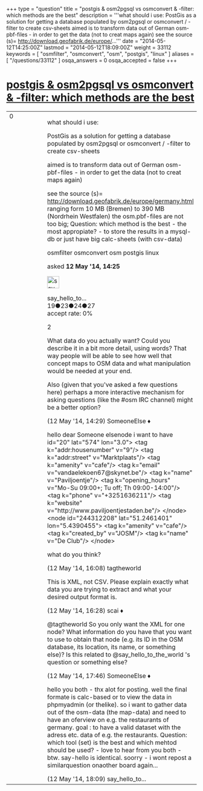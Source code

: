 +++
type = "question"
title = "postgis &amp; osm2pgsql  vs osmconvert &amp; -filter: which methods are the best"
description = '''what should i use:  PostGis as a solution for getting a database populated by osm2pgsql  or osmconvert / -filter to create csv-sheets  aimed is to transform data out of German osm-pbf-files - in order to get the data (not to creat maps again)  see the source (s)= http://download.geofabrik.de/europe/...'''
date = "2014-05-12T14:25:00Z"
lastmod = "2014-05-12T18:09:00Z"
weight = 33112
keywords = [ "osmfilter", "osmconvert", "osm", "postgis", "linux" ]
aliases = [ "/questions/33112" ]
osqa_answers = 0
osqa_accepted = false
+++

<div class="headNormal">

# [postgis & osm2pgsql vs osmconvert & -filter: which methods are the best](/questions/33112/postgis-osm2pgsql-vs-osmconvert-filter-which-methods-are-the-best)

</div>

<div id="main-body">

<div id="askform">

<table id="question-table" style="width:100%;">
<colgroup>
<col style="width: 50%" />
<col style="width: 50%" />
</colgroup>
<tbody>
<tr>
<td style="width: 30px; vertical-align: top"><div class="vote-buttons">
<span id="post-33112-upvote" class="ajax-command post-vote up" rel="nofollow" title="I like this post (click again to cancel)"> </span>
<div id="post-33112-score" class="post-score" title="current number of votes">
0
</div>
<span id="post-33112-downvote" class="ajax-command post-vote down" rel="nofollow" title="I dont like this post (click again to cancel)"> </span> <span id="favorite-mark" class="ajax-command favorite-mark" rel="nofollow" title="mark/unmark this question as favorite (click again to cancel)"> </span>
<div id="favorite-count" class="favorite-count">
&#10;</div>
</div></td>
<td><div id="item-right">
<div class="question-body">
<p>what should i use:</p>
<p>PostGis as a solution for getting a database populated by osm2pgsql or osmconvert / -filter to create csv-sheets</p>
<p>aimed is to transform data out of German osm-pbf-files - in order to get the data (not to creat maps again)</p>
<p>see the source (s)= <a href="http://download.geofabrik.de/europe/germany.html">http://download.geofabrik.de/europe/germany.html</a> ranging form 10 MB (Bremen) to 390 MB (Nordrhein Westfalen) the osm.pbf-files are not too big; Question: which method is the best - the most appropiate? - to store the results in a mysql-db or just have big calc-sheets (with csv-data)</p>
</div>
<div id="question-tags" class="tags-container tags">
<span class="post-tag tag-link-osmfilter" rel="tag" title="see questions tagged &#39;osmfilter&#39;">osmfilter</span> <span class="post-tag tag-link-osmconvert" rel="tag" title="see questions tagged &#39;osmconvert&#39;">osmconvert</span> <span class="post-tag tag-link-osm" rel="tag" title="see questions tagged &#39;osm&#39;">osm</span> <span class="post-tag tag-link-postgis" rel="tag" title="see questions tagged &#39;postgis&#39;">postgis</span> <span class="post-tag tag-link-linux" rel="tag" title="see questions tagged &#39;linux&#39;">linux</span>
</div>
<div id="question-controls" class="post-controls">
&#10;</div>
<div class="post-update-info-container">
<div class="post-update-info post-update-info-user">
<p>asked <strong>12 May '14, 14:25</strong></p>
<img src="https://secure.gravatar.com/avatar/bf4d2d8660e82c4a7387b7d2a8a8cfcd?s=32&amp;d=identicon&amp;r=g" class="gravatar" width="32" height="32" alt="say_hello_to_the_world&#39;s gravatar image" />
<p><span>say_hello_to...</span><br />
<span class="score" title="19 reputation points">19</span><span title="23 badges"><span class="badge1">●</span><span class="badgecount">23</span></span><span title="24 badges"><span class="silver">●</span><span class="badgecount">24</span></span><span title="27 badges"><span class="bronze">●</span><span class="badgecount">27</span></span><br />
<span class="accept_rate" title="Rate of the user&#39;s accepted answers">accept rate:</span> <span title="say_hello_to_the_world has no accepted answers">0%</span></p>
</div>
</div>
<div id="comments-container-33112" class="comments-container">
<span id="33113"></span>
<div id="comment-33113" class="comment">
<div id="post-33113-score" class="comment-score">
2
</div>
<div class="comment-text">
<p>What data do you actually want? Could you describe it in a bit more detail, using words? That way people will be able to see how well that concept maps to OSM data and what manipulation would be needed at your end.</p>
<p>Also (given that you've asked a few questions here) perhaps a more interactive mechanism for asking questions (like the #osm IRC channel) might be a better option?</p>
</div>
<div id="comment-33113-info" class="comment-info">
<span class="comment-age">(12 May '14, 14:29)</span> <span class="comment-user userinfo">SomeoneElse ♦</span>
</div>
</div>
<span id="33114"></span>
<div id="comment-33114" class="comment">
<div id="post-33114-score" class="comment-score">
&#10;</div>
<div class="comment-text">
<p>hello dear Someone elsenode i want to have id="20" lat="574" lon="3.0"&gt; &lt;tag k="addr:housenumber" v="9"/&gt; &lt;tag k="addr:street" v="Marktplaats"/&gt; &lt;tag k="amenity" v="cafe"/&gt; &lt;tag k="email" v="vandaelekoen67@skynet.be"/&gt; &lt;tag k="name" v="Paviljoentje"/&gt; &lt;tag k="opening_hours" v="Mo-Su 09:00+; Tu off; Th 09:00-14:00"/&gt; &lt;tag k="phone" v="+3251636211"/&gt; &lt;tag k="website" v="http://www.paviljoentjestaden.be"/&gt; &lt;/node&gt; &lt;node id="244312208" lat="51.2461401" lon="5.4390455"&gt; &lt;tag k="amenity" v="cafe"/&gt; &lt;tag k="created_by" v="JOSM"/&gt; &lt;tag k="name" v="De Club"/&gt; &lt;/node&gt;</p>
<p>what do you think?</p>
</div>
<div id="comment-33114-info" class="comment-info">
<span class="comment-age">(12 May '14, 16:08)</span> <span class="comment-user userinfo">tagtheworld</span>
</div>
</div>
<span id="33115"></span>
<div id="comment-33115" class="comment">
<div id="post-33115-score" class="comment-score">
&#10;</div>
<div class="comment-text">
<p>This is XML, not CSV. Please explain exactly what data you are trying to extract and what your desired output format is.</p>
</div>
<div id="comment-33115-info" class="comment-info">
<span class="comment-age">(12 May '14, 16:28)</span> <span class="comment-user userinfo">scai ♦</span>
</div>
</div>
<span id="33118"></span>
<div id="comment-33118" class="comment">
<div id="post-33118-score" class="comment-score">
&#10;</div>
<div class="comment-text">
<p><span>@tagtheworld</span> So you only want the XML for one node? What information do you have that you want to use to obtain that node (e.g. its ID in the OSM database, its location, its name, or something else)? Is this related to <span>@say_hello_to_the_world</span> 's question or something else?</p>
</div>
<div id="comment-33118-info" class="comment-info">
<span class="comment-age">(12 May '14, 17:46)</span> <span class="comment-user userinfo">SomeoneElse ♦</span>
</div>
</div>
<span id="33119"></span>
<div id="comment-33119" class="comment">
<div id="post-33119-score" class="comment-score">
&#10;</div>
<div class="comment-text">
<p>hello you both - thx alot for posting. well the final formate is calc-based or to view the data in phpmyadmin (or thelike). so i want to gather data out of the osm-data (the map-data) and need to have an oferview on e.g. the restaurants of germany. goal : to have a valid dataset with the adress etc. data of e.g. the restaurants. Question: which tool (set) is the best and which mehtod should be used? - love to hear from you both - btw. say-hello is identical. soorry - i wont repost a similarquestion onaother board again...</p>
</div>
<div id="comment-33119-info" class="comment-info">
<span class="comment-age">(12 May '14, 18:09)</span> <span class="comment-user userinfo">say_hello_to...</span>
</div>
</div>
</div>
<div id="comment-tools-33112" class="comment-tools">
&#10;</div>
<div class="clear">
&#10;</div>
<div id="comment-33112-form-container" class="comment-form-container">
&#10;</div>
<div class="clear">
&#10;</div>
</div></td>
</tr>
</tbody>
</table>

</div>

</div>


